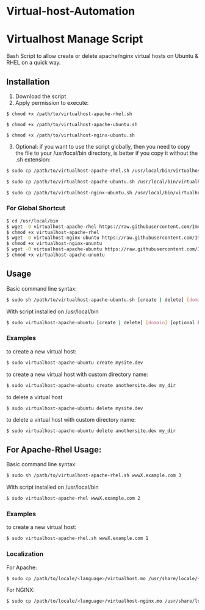 # Virtual-host-Automation

Virtualhost Manage Script
===========

Bash Script to allow create or delete apache/nginx virtual hosts on Ubuntu & RHEL on a quick way.

## Installation ##

1. Download the script
2. Apply permission to execute:

```
$ chmod +x /path/to/virtualhost-apache-rhel.sh
```

```
$ chmod +x /path/to/virtualhost-apache-ubuntu.sh
```

```
$ chmod +x /path/to/virtualhost-nginx-ubuntu.sh
```


3. Optional: if you want to use the script globally, then you need to copy the file to your /usr/local/bin directory, is better
if you copy it without the .sh extension:

```bash
$ sudo cp /path/to/virtualhost-apache-rhel.sh /usr/local/bin/virtualhost-apache-rhel
```

```bash
$ sudo cp /path/to/virtualhost-apache-ubuntu.sh /usr/local/bin/virtualhost-apache-ubuntu
```

```bash
$ sudo cp /path/to/virtualhost-nginx-ubuntu.sh /usr/local/bin/virtualhost-nginx-ubuntu
```

### For Global Shortcut ###

```bash
$ cd /usr/local/bin
$ wget -O virtualhost-apache-rhel https://raw.githubusercontent.com/Imran1616/Virtual-host-Automation/master/virtualhost-apache-rhel.sh
$ chmod +x virtualhost-apache-rhel
$ wget -O virtualhost-nginx-ubuntu https://raw.githubusercontent.com/Imran1616/Virtual-host-Automation/master/virtualhost-nginx-ubuntu.sh
$ chmod +x virtualhost-nginx-ununtu
$ wget -O virtualhost-apache-ubuntu https://raw.githubusercontent.com/Imran1616/Virtual-host-Automation/master/virtualhost-apache-ubuntu.sh
$ chmod +x virtualhost-apache-ununtu
```

## Usage ##

Basic command line syntax:

```bash
$ sudo sh /path/to/virtualhost-apache-ubuntu.sh [create | delete] [domain] [optional host_dir]
```

With script installed on /usr/local/bin

```bash
$ sudo virtualhost-apache-ubuntu [create | delete] [domain] [optional host_dir]
```

### Examples ###

to create a new virtual host:

```bash
$ sudo virtualhost-apache-ubuntu create mysite.dev
```
to create a new virtual host with custom directory name:

```bash
$ sudo virtualhost-apache-ubuntu create anothersite.dev my_dir
```
to delete a virtual host

```bash
$ sudo virtualhost-apache-ubuntu delete mysite.dev
```

to delete a virtual host with custom directory name:

```
$ sudo virtualhost-apache-ubuntu delete anothersite.dev my_dir
```

## For Apache-Rhel Usage: ##

Basic command line syntax:

```bash
$ sudo sh /path/to/virtualhost-apache-rhel.sh wwwX.example.com 3
```

With script installed on /usr/local/bin

```bash
$ sudo virtualhost-apache-rhel wwwX.example.com 2
```

### Examples ###

to create a new virtual host:

```bash
$ sudo virtualhost-apache-rhel.sh wwwX.example.com 1
```

### Localization ###

For Apache:

```bash
$ sudo cp /path/to/locale/<language>/virtualhost.mo /usr/share/locale/<language>/LC_MESSAGES/
```

For NGINX:

```bash
$ sudo cp /path/to/locale/<language>/virtualhost-nginx.mo /usr/share/locale/<language>/LC_MESSAGES/
```

